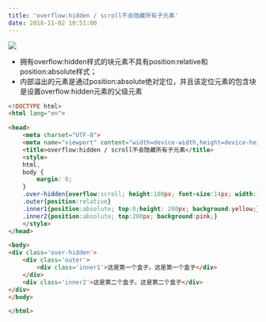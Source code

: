 ```yaml
---
title: 'overflow:hidden / scroll不会隐藏所有子元素'
date: 2018-11-02 10:51:00
---   
```

![](https://img-blog.csdnimg.cn/20181102104751575.png)

* 拥有overflow:hidden样式的块元素不具有position:relative和position:absolute样式；
* 内部溢出的元素是通过position:absolute绝对定位，并且该定位元素的包含块是设置overflow:hidden元素的父级元素

```html
<!DOCTYPE html>
<html lang="en">

<head>
    <meta charset="UTF-8">
    <meta name="viewport" content="width=device-width,height=device-height">
    <title>overflow:hidden / scroll不会隐藏所有子元素</title>
    <style>
    html,
    body {
        margin: 0;
    }
    .over-hidden{overflow:scroll; height:100px; font-size:14px; width:100px; border:2px dotted #ddd;}
    .outer{position:relative}
    .inner1{position:absolute; top:0;height: 200px; background:yellow;}
    .inner2{position:absolute; top:200px; background:pink;}  
    </style>
</head>

<body>
<div class='over-hidden'>
    <div class='outer'>
        <div class='inner1'>这是第一个盒子。这是第一个盒子</div>
    </div>
    <div class='inner2'>这是第二个盒子。这是第二个盒子</div>
</div>
</body>

</html>
```